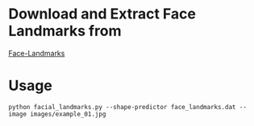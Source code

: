 # Download and Extract Face Landmarks from
[Face-Landmarks](https://www.sendspace.com/file/m9v7kn)

# Usage
` python facial_landmarks.py --shape-predictor face_landmarks.dat --image images/example_01.jpg `
